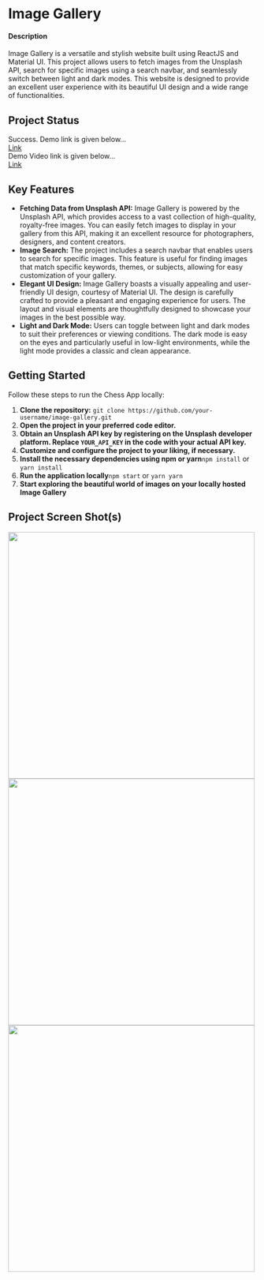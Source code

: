 # Image Gallery
#### Description
Image Gallery is a versatile and stylish website built using ReactJS and Material UI. This project allows users to fetch images from the Unsplash API, search for specific images using a search navbar, and seamlessly switch between light and dark modes. This website is designed to provide an excellent user experience with its beautiful UI design and a wide range of functionalities.

## Project Status
Success. Demo link is given below...
<br/>
<a href="" target="_blank">Link</a>
<br/>
Demo Video link is given below...
<br/>
<a href="" target="_blank">Link</a>

## Key Features
- **Fetching Data from Unsplash API:** Image Gallery is powered by the Unsplash API, which provides access to a vast collection of high-quality, royalty-free images. You can easily fetch images to display in your gallery from this API, making it an excellent resource for photographers, designers, and content creators.
- **Image Search:** The project includes a search navbar that enables users to search for specific images. This feature is useful for finding images that match specific keywords, themes, or subjects, allowing for easy customization of your gallery.
- **Elegant UI Design:** Image Gallery boasts a visually appealing and user-friendly UI design, courtesy of Material UI. The design is carefully crafted to provide a pleasant and engaging experience for users. The layout and visual elements are thoughtfully designed to showcase your images in the best possible way.
- **Light and Dark Mode:** Users can toggle between light and dark modes to suit their preferences or viewing conditions. The dark mode is easy on the eyes and particularly useful in low-light environments, while the light mode provides a classic and clean appearance.



## Getting Started
Follow these steps to run the Chess App locally:
1. **Clone the repository:** `git clone https://github.com/your-username/image-gallery.git` 
2. **Open the project in your preferred code editor.**
2. **Obtain an Unsplash API key by registering on the Unsplash developer platform. Replace `YOUR_API_KEY` in the code with your actual API key.**
2. **Customize and configure the project to your liking, if necessary.**
2. **Install the necessary dependencies using npm or yarn**`npm install` or `yarn install`
2. **Run the application locally**`npm start` or `yarn yarn`
2. **Start exploring the beautiful world of images on your locally hosted Image Gallery**


## Project Screen Shot(s)
<img src="https://github.com/vishalsinghhh/image-gallery/assets/71393033/4d446fbf-a0e3-4877-9263-f478d960ba46" alt="" width="500"/> <img src="https://github.com/vishalsinghhh/image-gallery/assets/71393033/f8536774-1e46-4d7a-9697-cfb84b1e2c14" width="500"/> <img src="https://github.com/vishalsinghhh/image-gallery/assets/71393033/9751a600-d556-46ec-8472-43f33dad7081" width="500"/>
